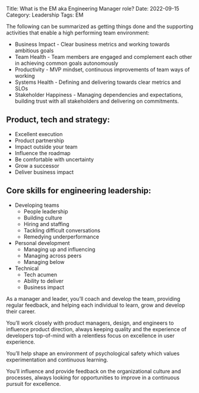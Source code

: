 Title: What is the EM aka Engineering Manager role?
Date: 2022-09-15
Category: Leadership
Tags: EM

The following can be summarized as getting things done and the supporting activities that enable a high performing team environment:

- Business Impact - Clear business metrics and working towards ambitious goals 
- Team Health - Team members are engaged and complement each other in achieving common goals autonomously 
- Productivity - MVP mindset, continuous improvements of team ways of working 
- Systems Health - Defining and delivering towards clear metrics and SLOs 
- Stakeholder Happiness - Managing dependencies and expectations, building trust with all stakeholders and delivering on commitments.

## Product, tech and strategy:

- Excellent execution
- Product partnership
- Impact outside your team
- Influence the roadmap
- Be comfortable with uncertainty
- Grow a successor
- Deliver business impact

## Core skills for engineering leadership:

- Developing teams
    - People leadership
    - Building culture
    - Hiring and staffing
    - Tackling difficult conversations
    - Remedying underperformance
- Personal development
    - Managing up and influencing
    - Managing across peers
    - Managing below
- Technical
    - Tech acumen
    - Ability to deliver
    - Business impact

As a manager and leader, you’ll coach and develop the team, providing regular feedback, and helping each individual to learn, grow and develop their career.

You’ll work closely with product managers, design, and engineers to influence product direction, always keeping quality and the experience of developers top-of-mind with a relentless focus on excellence in user experience. 

You’ll help shape an environment of psychological safety which values experimentation and continuous learning. 

You’ll influence and provide feedback on the organizational culture and processes, always looking for opportunities to improve in a continuous pursuit for excellence.